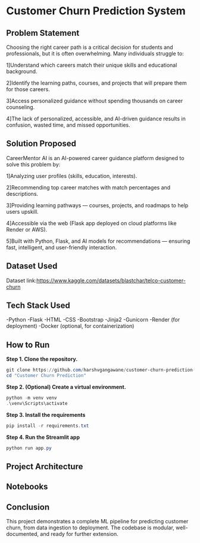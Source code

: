 # Customer Churn Prediction System

## Problem Statement
Choosing the right career path is a critical decision for students and professionals, but it is often overwhelming.
Many individuals struggle to:

1]Understand which careers match their unique skills and educational background.

2]Identify the learning paths, courses, and projects that will prepare them for those careers.

3]Access personalized guidance without spending thousands on career counseling.

4]The lack of personalized, accessible, and AI-driven guidance results in confusion, wasted time, and missed opportunities.

## Solution Proposed
CareerMentor AI is an AI-powered career guidance platform designed to solve this problem by:

1]Analyzing user profiles (skills, education, interests).

2]Recommending top career matches with match percentages and descriptions.

3]Providing learning pathways — courses, projects, and roadmaps to help users upskill.

4]Accessible via the web (Flask app deployed on cloud platforms like Render or AWS).

5]Built with Python, Flask, and AI models for recommendations — ensuring fast, intelligent, and user-friendly interaction.

## Dataset Used
Dataset link:https://www.kaggle.com/datasets/blastchar/telco-customer-churn

## Tech Stack Used
-Python
-Flask
-HTML
-CSS
-Bootstrap
-Jinja2
-Gunicorn
-Render (for deployment)
-Docker (optional, for containerization)

## How to Run
**Step 1. Clone the repository.**
```powershell
git clone https://github.com/harshvgangawane/customer-churn-prediction-system.git
cd "Customer Churn Prediction"
```
**Step 2. (Optional) Create a virtual environment.**
```powershell
python -m venv venv
.\venv\Scripts\activate
```
**Step 3. Install the requirements**
```powershell
pip install -r requirements.txt
```
**Step 4. Run the Streamlit app**
```powershell
python run app.py
```

## Project Architecture


## Notebooks





## Conclusion
This project demonstrates a complete ML pipeline for predicting customer churn, from data ingestion to deployment.
The codebase is modular, well-documented, and ready for further extension.
